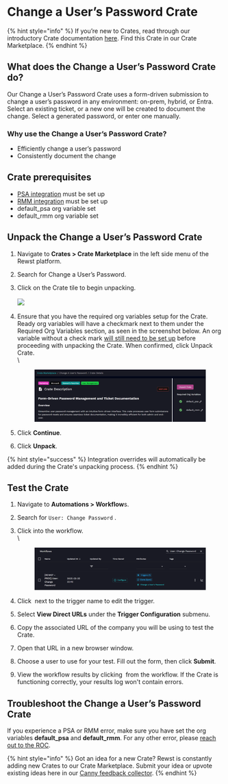 # Change a User’s Password Crate

{% hint style="info" %}
If you’re new to Crates, read through our introductory Crate documentation [here](https://docs.rewst.help/prebuilt-automations/crates). Find this Crate in our Crate Marketplace.
{% endhint %}

## What does the Change a User’s Password Crate do?

Our Change a User’s Password Crate uses a form-driven submission to change a user’s password in any environment: on-prem, hybrid, or Entra. Select an existing ticket, or a new one will be created to document the change. Select a generated password, or enter one manually.

### Why use the Change a User’s Password Crate?

* Efficiently change a user’s password
* Consistently document the change

## Crate prerequisites

* [PSA integration](../../documentation/integrations/individual-integration-documentation/psa/) must be set up
* [RMM integration](../../documentation/integrations/individual-integration-documentation/rmm/) must be set up
* default\_psa org variable set
* default\_rmm org variable set

## Unpack the Change a User’s Password Crate

1. Navigate to **Crates > Crate Marketplace** in the left side menu of the Rewst platform.
2. Search for Change a User’s Password.
3. Click on the Crate tile to begin unpacking.\
   \
   ![](<../../.gitbook/assets/Screenshot 2025-03-26 at 4.25.01 PM.png>)
4.  Ensure that you have the required org variables setup for the Crate. Ready org variables will have a checkmark next to them under the Required Org Variables section, as seen in the screenshot below. An org variable without a check mark [will still need to be set up](../../documentation/user-management/organization-variables.md) before proceeding with unpacking the Crate. When confirmed, click Unpack Crate.\
    \


    <figure><img src="../../.gitbook/assets/image (44).png" alt=""><figcaption></figcaption></figure>
5. Click **Continue**.
6. Click **Unpack**.

{% hint style="success" %}
Integration overrides will automatically be added during the Crate's unpacking process.&#x20;
{% endhint %}

## Test the Crate

1. Navigate to **Automations > Workflow**s.
2. Search for `User: Change Password` .
3.  Click into the workflow.\
    \


    <figure><img src="../../.gitbook/assets/image (45).png" alt=""><figcaption></figcaption></figure>
4. Click <img src="../../.gitbook/assets/Screenshot 2025-02-21 at 11.20.06 AM.png" alt="" data-size="line"> next to the trigger name to edit the trigger.
5. Select **View Direct URLs** under the **Trigger Configuration** submenu.
6. Copy the associated URL of the company you will be using to test the Crate.&#x20;
7. Open that URL in a new browser window.
8. Choose a user to use for your test. Fill out the form, then click **Submit**.
9. View the workflow results by clicking <img src="../../.gitbook/assets/Screenshot 2025-03-05 at 2.40.07 PM (1).png" alt="" data-size="line"> from the workflow. If the Crate is functioning correctly, your results log won't contain errors.

## Troubleshoot the Change a User’s Password Crate

If you experience a PSA or RMM error, make sure you have set the org variables **default\_psa** and **default\_rmm**. For any other error, please [reach out to the ROC](../../support/roc-support/).

{% hint style="info" %}
Got an idea for a new Crate? Rewst is constantly adding new Crates to our Crate Marketplace. Submit your idea or upvote existing ideas here in our [Canny feedback collector](https://rewst.canny.io/crates).
{% endhint %}

